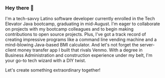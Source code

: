 ### Hey there 👋
I'm a tech-savvy Latino software developer currently enrolled in the Tech Elevator Java bootcamp, graduating in mid-August. 
I'm eager to collaborate on projects with my bootcamp colleagues and to begin making contributions to open source projects. Plus, I've got a track record of creating impressive programs like a command line vending machine and a mind-blowing Java-based BMI calculator. And let's not forget the server-client money transfer app I built that rivals Venmo. With a degree in Business Administration and construction experience under my belt, I'm your go-to tech wizard with a DIY twist. 

Let's create something extraordinary together!

<!--
**danielevaldez/danielevaldez** is a ✨ _special_ ✨ repository because its `README.md` (this file) appears on your GitHub profile.

Here are some ideas to get you started:

- 🔭 I’m currently working on ...
- 🌱 I’m currently learning ...
- 👯 I’m looking to collaborate on ...
- 🤔 I’m looking for help with ...
- 💬 Ask me about ...
- 📫 How to reach me: ...
- 😄 Pronouns: ...
- ⚡ Fun fact: ...
-->

